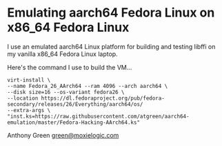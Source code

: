 # Emulating aarch64 Fedora Linux on x86_64 Fedora Linux

I use an emulated aarch64 Linux platform for building and testing
libffi on my vanilla x86_64 Fedora Linux laptop.

Here's the command I use to build the VM...

    virt-install \
    --name Fedora_26_AArch64 --ram 4096 --arch aarch64 \
    --disk size=16 --os-variant fedora26 \
    --location https://dl.fedoraproject.org/pub/fedora-secondary/releases/26/Everything/aarch64/os/
    --extra-args \
    "inst.ks=https://raw.githubusercontent.com/atgreen/aarch64-emulation/master/Fedora-Hacking-AArch64.ks"


Anthony Green
green@moxielogic.com
